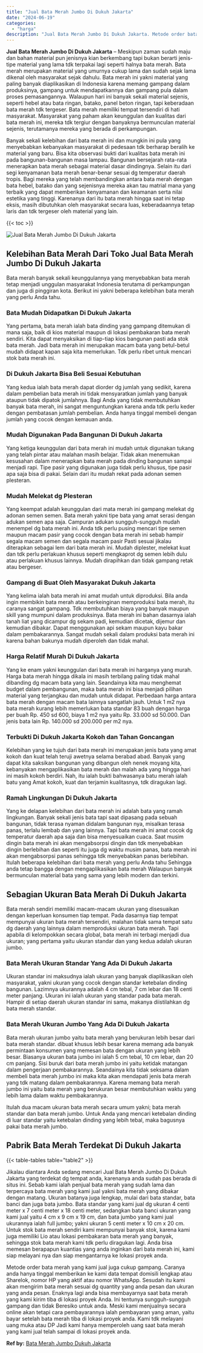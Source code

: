 ```yaml
---
title: "Jual Bata Merah Jumbo Di Dukuh Jakarta"
date: "2024-06-19"
categories: 
  - "harga"
description: "Jual Bata Merah Jumbo Di Dukuh Jakarta. Metode order bata merah yang kami jual juga cukup gampang. Caranya anda hanya tinggal memberikan ke kami data tempat..."
---
```


**Jual Bata Merah Jumbo Di Dukuh Jakarta** – Meskipun zaman sudah maju dan bahan material pun jenisnya kian berkembang tapi bukan berarti jenis-tipe material yang lama tdk terpakai lagi seperti halnya bata merah. Bata merah merupakan material yang umurnya cukup lama dan sudah sejak lama dikenal oleh masyarakat sejak dahulu. Bata merah ini yakni material yang paling banyak diaplikasikan di Indonesia karena memang gampang dalam produksinya, gampang untuk mendapatkannya dan gampang pula dalam proses pemasangannya. Walaupun hari ini banyak sekali material sejenis, seperti hebel atau bata ringan, batako, panel beton ringan, tapi keberadaan bata merah tdk tergeser. Bata merah memiliki tempat tersendiri di hati masyarakat. Masyarakat yang paham akan keunggulan dan kualitas dari bata merah ini, mereka tdk tergiur dengan banyaknya bermunculan material sejenis, terutamanya mereka yang berada di perkampungan.

Banyak sekali kelebihan dari bata merah ini dan mungkin ini pula yang menyebabkan kebanyakan masyarakat di pedesaan tdk berharap beralih ke material yang baru. Bisa kita observasi bukti dari kualitas bata merah ini pada bangunan-bangunan masa lampau. Bangunan bersejarah rata-rata menerapkan bata merah sebagai material dasar dindingnya. Selain itu dari segi kenyamanan bata merah benar-benar sesuai dg temperatur daerah tropis. Bagi mereka yang telah membandingkan antara bata merah dengan bata hebel, batako dan yang sejenisnya mereka akan tau matrial mana yang terbaik yang dapat memberikan kenyamanan dan keamanan serta nilai estetika yang tinggi. Karenanya dari itu bata merah hingga saat ini tetap eksis, masih dibutuhkan oleh masyarakat secara luas, keberadaannya tetap laris dan tdk tergeser oleh material yang lain.

{{< toc >}}

![Jual Bata Merah Jumbo Di Dukuh Jakarta](/images/jual-bata-merah-21.png)

## Kelebihan Bata Merah Dari Toko Jual Bata Merah Jumbo Di Dukuh Jakarta

Bata merah banyak sekali keunggulannya yang menyebabkan bata merah tetap menjadi unggulan masyarakat Indonesia terutama di perkampungan dan juga di pinggiran kota. Berikut ini yakni beberapa kelebihan bata merah yang perlu Anda tahu.

### Bata Mudah Didapatkan Di Dukuh Jakarta

Yang pertama, bata merah ialah bata dinding yang gampang ditemukan di mana saja, baik di kios material maupun di lokasi pembakaran bata merah sendiri. Kita dapat menyaksikan di tiap-tiap kios bangunan pasti ada stok bata merah. Jadi bata merah ini merupakan macam bata yang betul-betul mudah didapat kapan saja kita memerlukan. Tdk perlu ribet untuk mencari stok bata merah ini.

### Di Dukuh Jakarta Bisa Beli Sesuai Kebutuhan

Yang kedua ialah bata merah dapat diorder dg jumlah yang sedikit, karena dalam pembelian bata merah ini tidak mensyaratkan jumlah yang banyak ataupun tidak dipatok jumlahnya. Bagi Anda yang tidak membutuhkan banyak bata merah, ini sangat menguntungkan karena anda tdk perlu keder dengan pembatasan jumlah pembelian. Anda hanya tinggal membeli dengan jumlah yang cocok dengan kemauan anda.

### Mudah Digunakan Pada Bangunan Di Dukuh Jakarta

Yang ketiga keunggulan dari bata merah ini mudah untuk digunakan tukang yang telah pintar atau malahan masih belajar. Tidak akan menemukan kesusahan dalam menerapkan bata merah pada dinding bangunan sampai menjadi rapi. Tipe pasir yang digunakan juga tidak perlu khusus, tipe pasir apa saja bisa di pakai. Selain dari itu mudah rekat pada adonan semen plesteran.

### Mudah Melekat dg Plesteran

Yang keempat adalah keunggulan dari mata merah ini gampang melekat dg adonan semen semen. Bata merah yakni tipe bata yang amat serasi dengan adukan semen apa saja. Campuran adukan sungguh-sungguh mudah menempel dg bata merah ini. Anda tdk perlu pusing mencari tipe semen maupun macam pasir yang cocok dengan bata merah ini sebab hampir segala macam semen dan segala macam pasir Pasti sesuai jikalau diterapkan sebagai lem dari bata merah ini. Mudah diplester, melekat kuat dan tdk perlu perlakuan khusus seperti mengkaprot dg semen lebih dulu atau perlakuan khusus lainnya. Mudah dirapihkan dan tidak gampang retak atau bergeser.

### Gampang di Buat Oleh Masyarakat Dukuh Jakarta

Yang kelima ialah bata merah ini amat mudah untuk diproduksi. Bila anda ingin membikin bata merah atau berkeinginan memproduksi bata merah, itu caranya sangat gampang. Tdk membutuhkan biaya yang banyak maupun skill yang mumpuni dalam produksinya. Bata merah ini bahan dasarnya ialah tanah liat yang dicampur dg sekam padi, kemudian dicetak, dijemur dan kemudian dibakar. Dapat menggunakan api sekam maupun kayu bakar dalam pembakarannya. Sangat mudah sekali dalam produksi bata merah ini karena bahan bakunya mudah diperoleh dan tidak mahal.

### Harga Relatif Murah Di Dukuh Jakarta

Yang ke enam yakni keunggulan dari bata merah ini harganya yang murah. Harga bata merah hingga dikala ini masih terbilang paling tidak mahal dibanding dg macam bata yang lain. Seandainya kita mau menghemat budget dalam pembangunan, maka bata merah ini bisa menjadi pilihan material yang terjangkau dan mudah untuk didapat. Perbedaan harga antara bata merah dengan macam bata lainnya sangatlah jauh. Untuk 1 m2 nya bata merah kurang lebih memerlukan bata standar 83 buah dengan harga per buah Rp. 450 sd 600, biaya 1 m2 nya yaitu Rp. 33.000 sd 50.000. Dan jenis bata lain Rp. 140.000 sd 200.000 per m2 nya.

### Terbukti Di Dukuh Jakarta Kokoh dan Tahan Goncangan

Kelebihan yang ke tujuh dari bata merah ini merupakan jenis bata yang amat kokoh dan kuat telah teruji awetnya selama berabad abad. Banyak yang dapat kita saksikan bangunan yang dibangun oleh nenek moyang kita, kebanyakan mengaplikasikan bata merah dan malah ada yang hingga hari ini masih kokoh berdiri. Nah, itu ialah bukti bahwasanya batu merah ialah batu yang Amat kokoh, kuat dan terjamin kualitasnya, tdk diragukan lagi.

### Ramah Lingkungan Di Dukuh Jakarta

Yang ke delapan kelebihan dari bata merah ini adalah bata yang ramah lingkungan. Banyak sekali jenis bata tapi saat dipasang pada sebuah bangunan, tidak terasa nyaman didalam bangunan nya, misalkan terasa panas, terlalu lembab dan yang lainnya. Tapi bata merah ini amat cocok dg temperatur daerah apa saja dan bisa menyesuaikan cuaca. Saat musim dingin bata merah ini akan mengabsorpsi dingin dan tdk menyebabkan dingin berlebihan dan seperti itu juga dg waktu musim panas, bata merah ini akan mengabsorpsi panas sehingga tdk menyebabkan panas berlebihan. Itulah beberapa kelebihan dari bata merah yang perlu Anda tahu Sehingga anda tetap bangga dengan mengaplikasikan bata merah Walaupun banyak bermunculan material bata yang sama yang lebih modern dan terkini.

## Sebagian Ukuran Bata Merah Di Dukuh Jakarta

Bata merah sendiri memiliki macam-macam ukuran yang disesuaikan dengan keperluan konsumen tiap tempat. Pada dasarnya tiap tempat mempunyai ukuran bata merah tersendiri, malahan tidak sama tempat satu dg daerah yang lainnya dalam memproduksi ukuran bata merah. Tapi apabila di kelompokkan secara global, bata merah ini terbagi menjadi dua ukuran; yang pertama yaitu ukuran standar dan yang kedua adalah ukuran jumbo.

### Bata Merah Ukuran Standar Yang Ada Di Dukuh Jakarta

Ukuran standar ini maksudnya ialah ukuran yang banyak diaplikasikan oleh masyarakat, yakni ukuran yang cocok dengan standar ketebalan dinding bangunan. Lazimnya ukurannya adalah 4 cm tebal, 7 cm lebar dan 18 centi meter panjang. Ukuran ini ialah ukuran yang standar pada bata merah. Hampir di setiap daerah ukuran standar ini sama, makanya diistilahkan dg bata merah standar.

### Bata Merah Ukuran Jumbo Yang Ada Di Dukuh Jakarta

Bata merah ukuran jumbo yaitu bata merah yang berukuran lebih besar dari bata merah standar. dibuat khusus lebih besar karena memang ada banyak permintaan konsumen yang memesan bata dengan ukuran yang lebih besar. Biasanya ukuran bata jumbo ini ialah 5 cm tebal, 10 cm lebar, dan 20 cm panjang. Sisi buruk dari bata merah jumbo ini yaitu ketidak matangan dalam pengerjaan pembakarannya. Seandainya kita tidak seksama dalam membeli bata merah jumbo ini maka kita akan mendapati jenis bata merah yang tdk matang dalam pembakarannya. Karena memang bata merah jumbo ini yaitu bata merah yang berukuran besar membutuhkan waktu yang lebih lama dalam waktu pembakarannya.

Itulah dua macam ukuran bata merah secara umum yakni; bata merah standar dan bata merah jumbo. Untuk Anda yang mencari ketebalan dinding di luar standar yaitu ketebalan dinding yang lebih tebal, maka bagusnya pakai bata merah jumbo.

## Pabrik Bata Merah Terdekat Di Dukuh Jakarta

{{< table-tables table="table2" >}}

Jikalau diantara Anda sedang mencari Jual Bata Merah Jumbo Di Dukuh Jakarta yang terdekat dg tempat anda, karenanya anda sudah pas berada di situs ini. Sebab kami ialah penjual bata merah yang sudah lama dan terpercaya bata merah yang kami jual yakni bata merah yang dibakar dengan matang. Ukuran batanya juga lengkap, mulai dari bata standar, bata banci dan juga bata jumbo. Bata standar yang kami jual dg ukuran 4 centi meter x 7 centi meter x 18 centi meter, sedangkan bata banci ukuran yang kami jual yaitu 4 cm x 9 cm x 19 cm, dan bata jumbo yang kami jual ukurannya ialah full jumbo; yakni ukuran 5 centi meter x 10 cm x 20 cm. Untuk stok bata merah sendiri kami mempunyai banyak stok, karena kami juga memiliki Lio atau lokasi pembakaran bata merah yang banyak, sehingga stok bata merah kami tdk perlu diragukan lagi. Anda bisa memesan berapapun kuantias yang anda inginkan dari bata merah ini, kami siap melayani nya dan siap mengantarnya ke lokasi proyek anda.

Metode order bata merah yang kami jual juga cukup gampang. Caranya anda hanya tinggal memberikan ke kami data tempat domisili lengkap atau Sharelok, nomor HP yang aktif atau nomor WhatsApp. Sesudah itu kami akan mengirim bata merah sesuai dg quantity yang anda pesan dan ukuran yang anda pesan. Enaknya lagi anda bisa membayarnya saat bata merah yang kami kirim tiba di lokasi proyek Anda. Ini tentunya sungguh-sungguh gampang dan tidak Beresiko untuk anda. Meski kami menjualnya secara online akan tetapi cara pembayarannya ialah pembayaran yang aman, yaitu bayar setelah bata merah tiba di lokasi proyek anda. Kami tdk melayani uang muka atau DP Jadi kami hanya memperoleh uang saat bata merah yang kami jual telah sampai di lokasi proyek anda.

**Ref by:** [Bata Merah Jumbo Dukuh Jakarta](https://id.wikipedia.org/wiki/Bata)
